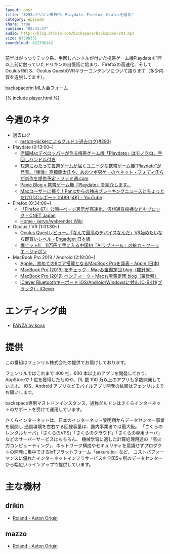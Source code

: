 ```yaml
---
layout: post
title: "#293:ドリキン来日中、Playdate、Firefox、Oculusを語る"
category: episode
share: true
runtime: "02:41:47"
audio: http://blog.drikin.com/backspace/backspace-293.mp3
size: 87598351
soundcloud: 622796142
---
```


前半はがっつりテック系。手回しハンドルが付いた携帯ゲーム機Playdateを1年以上前に触っていたドリキンの自慢話に始まり、Firefoxの高速化、そしてOculus Rift S、Oculus QuestのVRキラーコンテンツについて語ります（多少内容を逸脱してます）。

[backspacefm ML入会フォーム](http://backspace.us11.list-manage.com/subscribe?u=09c933bd3997c1d16dbed156a&id=84b6529b91)

{% include player.html %}


# 今週のネタ
* 過去ログ
  * [mstdn-pickerによるグルドン過去ログ(#293)](https://rbtnn.github.io/mstdn-picker/?instance=mstdn.guru&since_id=102153689437912927&max_id=102154491403991144)
* Playdate (0:13:00~)
  * [老舗Macデベロッパーが作る携帯ゲーム機「Playdate」はモノクロ、手回しハンドル付き](https://www.itmedia.co.jp/news/articles/1905/23/news059.html)
  * [12週にわたって毎週ゲームが届くユニークな携帯ゲーム機“Playdate”が発表。『塊魂』高橋慶太氏や、あのツボ男ゲーのベネット・フォディ氏らが新作を提供予定 - ファミ通.com](https://www.famitsu.com/news/201905/23176436.html)
  * [Panic Blog » 携帯ゲーム機『Playdate』を紹介します。](https://panic.com/blog/ja/playdate/)
  * [Macユーザーに捧ぐ！Panicからの独占ブレーキングニュースとちょっとだけGDCレポート #489 [4K] - YouTube](https://www.youtube.com/watch?v=4fJjf6goV7o)
* Firefox (0:34:00~)
  * [「Firefox 67」公開--ページ表示が高速化、仮想通貨採掘などをブロック - CNET Japan](https://japan.cnet.com/article/35137308/)
  * [Home · servo/webrender Wiki](https://github.com/servo/webrender/wiki)
* Oculus / VR (1:01:30~)
  * [Oculus Questレビュー。「なんて最高のデバイスなんだ」VR始めたいなら即買いレベル - Engadget 日本版](https://japanese.engadget.com/2019/05/24/oculus-quest-vr/)
  * [爆ヒット!!　11万円で手に入る中国初「AIラブドール」の魅力 - クーリエ・ジャポン](https://courrier.jp/columns/160888/)
* MacBook Pro 2019 / Android (2:18:00~)
  * [Apple、初めての8コア搭載となるMacBook Proを発表 - Apple (日本)](https://www.apple.com/jp/newsroom/2019/05/apple-introduces-first-8-core-macbook-pro-the-fastest-mac-notebook-ever/)
  * [MacBook Pro (2019) をチェック - Macお宝鑑定団 blog（羅針盤）](http://www.macotakara.jp/blog/macintosh/entry-37542.html)
  * [MacBook Pro (2019) ベンチマーク - Macお宝鑑定団 blog（羅針盤）](http://www.macotakara.jp/blog/macintosh/entry-37538.html)
  * [iClever Bluetoothキーボード iOS/Android/Windowsに対応 IC-BK11(ブラック) - iClever](https://amzn.to/2wk1GuN)

# エンディング曲
* [FANZA by koya](https://youtu.be/NezNCBrDLE0)
  

# 提供

この番組はフェンリル株式会社の提供でお届けしております。

フェンリルではこれまで 400 社、600 本以上のアプリを開発しており、AppStoreで 1 位を獲得したものや、DL 数 100 万以上のアプリも多数開発しています。
iOS、Android アプリなどモバイルアプリ開発の依頼はフェンリルまでお願いします。

backspace専用マストドンインスタンス、通称グルドンはさくらインターネットのサポートを受けて運用しています。

さくらインターネットは、日本のインターネット黎明期からデータセンター事業を展開し
通信環境を左右する回線容量は、国内事業者では最大級。
「さくらのレンタルサーバ」「さくらのVPS」「さくらのクラウド」「さくらの専用サーバ」などのサーバーサービスはもちろん、
機械学習に適した計算処理用途の「高火力コンピューティング」、ネットワーク構成やセキュリティを意識せずプロダクトの開発に集中できるIoTプラットフォーム「sakura.io」など、
コストパフォーマンスに優れたインターネットインフラサービスを全国5ヶ所のデータセンターから幅広いラインアップで提供しています。

# 主な機材

## drikin
* [Roland - Aston Origin](http://amzn.asia/1OwAZ0w)

## mazzo
* [Roland - Aston Origin](http://amzn.asia/1OwAZ0w)

